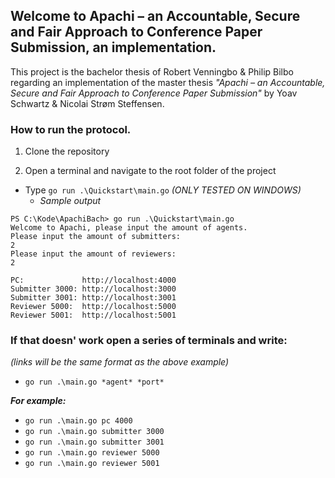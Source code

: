 
## Welcome to Apachi – an Accountable, Secure and Fair Approach to Conference Paper Submission, an implementation.

This project is the bachelor thesis of Robert Venningbo & Philip Bilbo regarding an implementation of the master thesis *"Apachi – an Accountable, Secure and Fair Approach to Conference Paper Submission"* by Yoav Schwartz & Nicolai Strøm Steffensen.

  

### How to run the protocol.

  

1. Clone the repository

2. Open a terminal and navigate to the root folder of the project

- Type ```go run .\Quickstart\main.go```  *(ONLY TESTED ON WINDOWS)*
	- *Sample output*

```
PS C:\Kode\ApachiBach> go run .\Quickstart\main.go
Welcome to Apachi, please input the amount of agents.
Please input the amount of submitters: 
2
Please input the amount of reviewers: 
2

PC:             http://localhost:4000
Submitter 3000: http://localhost:3000
Submitter 3001: http://localhost:3001
Reviewer 5000:  http://localhost:5000
Reviewer 5001:  http://localhost:5001 
```


### **If that doesn' work open a series of terminals and write:**
*(links will be the same format as the above example)*

-  ```go run .\main.go *agent* *port* ```
  

***For example:***

-  ```go run .\main.go pc 4000 ```
-  ```go run .\main.go submitter 3000 ```
-  ```go run .\main.go submitter 3001 ```
-  ```go run .\main.go reviewer 5000```
-  ```go run .\main.go reviewer 5001 ```
